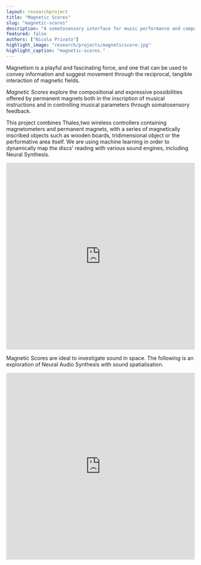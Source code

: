 ```yaml
---
layout: researchproject
title: "Magnetic Scores"
slug: "magnetic-scores"
description: "A somatosensory interface for music performance and composition."
featured: false
authors: ["Nicola Privato"]
highlight_image: "research/projects/magneticscore.jpg"
highlight_caption: "magnetic-scores."
---
```


Magnetism is a playful and fascinating force, and one that can be used to convey information and suggest movement through the reciprocal, tangible interaction of magnetic fields.

_Magnetic Scores_ explore the compositional and expressive possibilities offered by permanent magnets both in the inscription of musical instructions and in controlling musical parameters through somatosensory feedback.

This project combines Thales,two wireless controllers containing magnetometers and permanent magnets, with a series of magnetically inscribed objects such as wooden boards, tridimensional object or the performative area itself. 
We are using machine learning in order to dynamically map the discs' reading with various sound engines, including Neural Synthesis.

<iframe width="100%" height="500" src="https://www.youtube.com/embed/Rcd4GOzGVA8?si=oyBdGvXAO0yQEzcd" title="YouTube video player" frameborder="0" allow="accelerometer; autoplay; clipboard-write; encrypted-media; gyroscope; picture-in-picture; web-share" referrerpolicy="strict-origin-when-cross-origin" allowfullscreen></iframe>

Magnetic Scores are ideal to investigate sound in space. The following is an exploration of Neural Audio Synthesis with sound spatialisation. 

<iframe width="100%" height="500" src="https://www.youtube.com/embed/XhGRJV09Hr4?si=-z3j7K8QcR8GxcG7" title="YouTube video player" frameborder="0" allow="accelerometer; autoplay; clipboard-write; encrypted-media; gyroscope; picture-in-picture; web-share" referrerpolicy="strict-origin-when-cross-origin" allowfullscreen></iframe>


